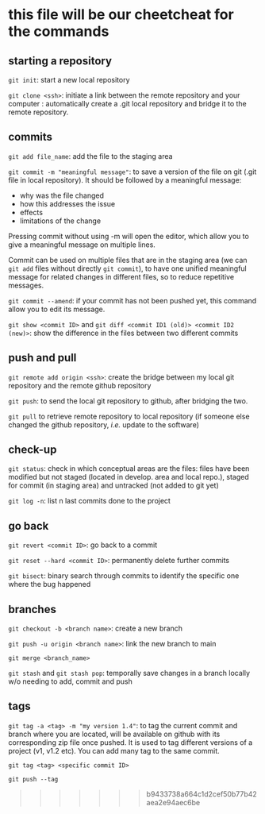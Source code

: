 # this file will be our cheetcheat for the commands
## starting a repository
`git init`: start a new local repository 

`git clone <ssh>`: initiate a link between the remote repository and your computer : automatically create a .git local repository and bridge it to the remote repository.

## commits
`git add file_name`: add the file to the staging area

`git commit -m "meaningful message"`: to save a version of the file on git (.git file in local repository). It should be followed by a meaningful message: 
  - why was the file changed
  - how this addresses the issue
  - effects 
  - limitations of the change
 
 Pressing commit without using -m will open the editor, which allow you to give a meaningful message on multiple lines.
 
 Commit can be used on multiple files that are in the staging area (we can `git add` files without directly `git commit`), to have one unified meaningful message for related changes in different files, so to reduce repetitive messages. 
 
 `git commit --amend`: if your commit has not been pushed yet, this command allow you to edit its message.

`git show <commit ID>` and `git diff <commit ID1 (old)> <commit ID2 (new)>`: show the difference in the files between two different commits

## push and pull
`git remote add origin <ssh>`: create the bridge between my local git repository and the remote github repository 
  
`git push`: to send the local git repository to github, after bridging the two.

`git pull` to retrieve remote repository to local repository (if someone else changed the github repository, *i.e.* update to the software)

## check-up
`git status`: check in which conceptual areas are the files: files have been modified but not staged (located in develop. area and local repo.), staged for commit (in staging area) and untracked (not added to git yet)

`git log -n`: list n last commits done to the project 

## go back
`git revert <commit ID>`: go back to a commit

`git reset --hard <commit ID>`: permanently delete further commits

`git bisect`: binary search through commits to identify the specific one where the bug happened

## branches

`git checkout -b <branch name>`: create a new branch 

`git push -u origin <branch name>`: link the new branch to main

`git merge <branch_name>`

`git stash` and `git stash pop`: temporally save changes in a branch locally w/o needing to add, commit and push

## tags

`git tag -a <tag> -m "my version 1.4"`: to tag the current commit and branch where you are located, will be available on github with its corresponding zip file once pushed. It is used to tag different versions of a project (v1, v1.2 etc). You can add many tag to the same commit.

`git tag <tag> <specific commit ID>`

`git push --tag` 




>>>>>>> b9433738a664c1d2cef50b77b42aea2e94aec6be
